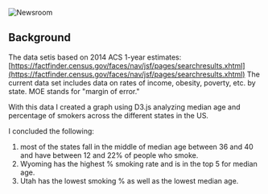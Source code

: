 ![Newsroom](https://media.giphy.com/media/v2xIous7mnEYg/giphy.gif)

## Background

The data setis based on 2014 ACS 1-year estimates: [https://factfinder.census.gov/faces/nav/jsf/pages/searchresults.xhtml](https://factfinder.census.gov/faces/nav/jsf/pages/searchresults.xhtml) The current data set includes data on rates of income, obesity, poverty, etc. by state. MOE stands for "margin of error."

With this data I created a graph using D3.js analyzing median age and percentage of smokers across the different states in the US. 

I concluded the following:
1) most of the states fall in the middle of median age between 36 and 40 and have between 12 and 22% of people who smoke.
2) Wyoming has the highest % smoking rate and is in the top 5 for median age.
3) Utah has the lowest smoking % as well as the lowest median age. 


